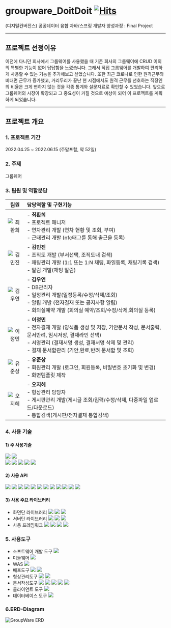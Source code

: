 # groupware_DoitDoit [![Hits](https://hits.seeyoufarm.com/api/count/incr/badge.svg?url=https%3A%2F%2Fgithub.com%2Fohohoh555%2Fgroupware_DoitDoit&count_bg=%230287D0&title_bg=%23555555&icon=apachecassandra.svg&icon_color=%23E7E7E7&title=READ&edge_flat=true)](https://hits.seeyoufarm.com)
(디지털컨버전스) 공공데이터 융합 자바/스프링 개발자 양성과정 : Final Project 

------------
## 프로젝트 선정이유 
 이전에 다니던 회사에서 그룹웨어를 사용했을 때 기존 회사의 그룹웨어에 CRUD 이외의 특별한 기능이 없어 답답함을 느꼈습니다. 그래서 직접 그룹웨어를 개발하여 편리하게 사용할 수 있는 기능을 추가해보고 싶었습니다. 
  또한 최근 코로나로 인한 원격근무와 비대면 근무가 증가했고, 거리두리가 끝난 현 시점에서도 원격 근무를 선호하는 직장인의 비율은 크게 변하지 않는 것을 각종 통계와 설문자료로 확인할 수 있었습니다.  앞으로 그룹웨어의 시장이 확장되고 그  중요성이 커질 것으로 예상이 되어 이 프로젝트를 계획하게 되었습니다. 
  
 ------------
## 프로젝트 개요
### 1. 프로젝트 기간 
2022.04.25 ~ 2022.06.15 (주말포함, 약 52일) 

### 2. 주제 
그룹웨어 

### 3. 팀원 및 역할분담 

|팀원|담당역할 및 구현기능|
|:---:|:---|
|![최환희](https://user-images.githubusercontent.com/101374824/173772634-9fbb859c-16f5-4cce-8ea1-25b57417554d.jpg)|- **최환희** <br>- 프로젝트 매니저 <br>- 연차관리 개발 (연차 현황 및 조회, 부여) <br>- 근태관리 개발 (nfc태그를 통해 출근을 등록)|
|![김민진](https://user-images.githubusercontent.com/101374824/173772622-d35c26c1-cd77-47df-a23a-0193961de967.jpg)|- **김민진** <br>- 조직도 개발 (부서선택, 조직도내 검색) <br>- 채팅관리 개발 (1:1 또는 1:N 채팅, 파일등록, 채팅기록 검색) <br>- 알림 개발(채팅 알림)|
|![김우연](https://user-images.githubusercontent.com/101374824/173772624-cddbe5c6-eaec-44f2-918d-ac400ff122c6.jpg)|- **김우연** <br>- DB관리자 <br>- 일정관리 개발(일정등록/수정/삭제/조회) <br>- 알림 개발 (전자결재 또는 공지사항 알림) <br>- 회의실예약 개발 (회의실 예약/조회/수정/삭제,회의실 등록)|
|![이정민](https://user-images.githubusercontent.com/101374824/173772631-9467f423-01eb-4c8d-bdcf-3523141b9e6a.jpg)|- **이정민** <br>- 전자결재 개발 (양식폼 생성 및 저장, 기안문서 작성, 문서출력, 문서반려, 임시저장, 결재라인 선택) <br>- 서명관리 (결재서명 생성, 결재서명 삭제 및 관리) <br>- 결재 문서함관리 (기안,완료,반려 문서함 및 조회)  |
|![유준상](https://user-images.githubusercontent.com/101374824/173772630-7e80bde8-15c6-4773-bc2a-df353e3b0aff.jpg)|- **유준상** <br>- 회원관리 개발 (로그인, 회원등록, 비밀번호 초기화 및 변경) <br>- 화면템플릿 제작|
|![오지혜](https://user-images.githubusercontent.com/101374824/173772627-ce3b09b1-ccef-4ed3-8106-4898c2e4607b.jpg)|- **오지혜** <br>- 형상관리 담당자<br>- 게시판관리 개발(게시글 조회/입력/수정/삭제, 다중파일 업로드/다운로드) <br>- 통합검색(게시판/전자결재 통합검색) |

### 4. 사용 기술
#### 1) 주 사용기술 
<img src="https://img.shields.io/badge/Spring Framework 4.3.25 REALSE-6DB33F?style=for-the-badge&logo=Spring&logoColor=white"> <img src="https://img.shields.io/badge/SpringFramework Security 4.2.3.REALESE-6DB33F?style=for-the-badge&logo=Spring Security&logoColor=white"><br>
<img src="https://img.shields.io/badge/MyBatis-D6180B?style=for-the-badge&logo=Douban Read&logoColor=white"> <img src="https://img.shields.io/badge/JAVA-FFDD00?style=for-the-badge&logo=Buy Me A Coffee&logoColor=white"> <img src="https://img.shields.io/badge/jQuery-0769AD?style=for-the-badge&logo=jQuery&logoColor=white"> <img src="https://img.shields.io/badge/JSON-000000?style=for-the-badge&logo=JSON&logoColor=white"> <img src="https://img.shields.io/badge/AJAX-F78C40?style=for-the-badge&logo=OpenID&logoColor=white"> 


#### 2) 사용 API
<img src="https://img.shields.io/badge/WebSocket-07C160?style=for-the-badge&logo=WeChat&logoColor=white"> <img src="https://img.shields.io/badge/STOMP-FF4785?style=for-the-badge&logo=Storybook&logoColor=white"> <img src="https://img.shields.io/badge/jsTree-39E09B?style=for-the-badge&logo=Gumtree&logoColor=white"> <img src="https://img.shields.io/badge/CoolSMS-1A73E8?style=for-the-badge&logo=Google Messages&logoColor=white"> <img src="https://img.shields.io/badge/FullCalendar-4285F4?style=for-the-badge&logo=Google Calendar&logoColor=white"> <img src="https://img.shields.io/badge/DateTimePicker-FFD400?style=for-the-badge&logo=TV Time&logoColor=white"> 
<img src="https://img.shields.io/badge/html2pdf-8CA1AF?style=for-the-badge&logo=Read the Docs&logoColor=white"> <img src="https://img.shields.io/badge/Signature Pad-000000?style=for-the-badge&logo=Spring&logoColor=white"> <img src="https://img.shields.io/badge/Elasticsearch-005571?style=for-the-badge&logo=Elasticsearch&logoColor=white"> <img src="https://img.shields.io/badge/Datatables-F6E05E?style=for-the-badge&logo=Telegraph&logoColor=white"> <img src="https://img.shields.io/badge/CKEditor 4-0287D0?style=for-the-badge&logo=CKEditor 4&logoColor=white"> <img src="https://img.shields.io/badge/HTML Drag and Drop API-E34F26?style=for-the-badge&logo=HTML5&logoColor=white"> 

#### 3) 사용 주요 라이브러리
- 화면단 라이브러리 <img src="https://img.shields.io/badge/jQuery-0769AD?style=for-the-badge&logo=jQuery&logoColor=white"> <img src="https://img.shields.io/badge/Bootstrap-7952B3?style=for-the-badge&logo=Bootstrap&logoColor=white"> <img src="https://img.shields.io/badge/JavaScript-F7DF1E?style=for-the-badge&logo=JavaScript&logoColor=white">
- 서버단 라이브러리 <img src="https://img.shields.io/badge/Gson-000000?style=for-the-badge&logo=JSON&logoColor=white"> <img src="https://img.shields.io/badge/Jsoup-343A40?style=for-the-badge&logo=Forestry&logoColor=white"> <img src="https://img.shields.io/badge/Simple Json-000000?style=for-the-badge&logo=JSON&logoColor=white">
-  사용 프레임워크 <img src="https://img.shields.io/badge/Spring-6DB33F?style=for-the-badge&logo=Spring&logoColor=white"> <img src="https://img.shields.io/badge/STOMP-FF4785?style=for-the-badge&logo=Storybook&logoColor=white"> <img src="https://img.shields.io/badge/MyBatis-D6180B?style=for-the-badge&logo=Douban Read&logoColor=white"> <img src="https://img.shields.io/badge/JUnit-25A162?style=for-the-badge&logo=JUnit5&logoColor=white">

### 5. 사용도구 
- 소프트웨어 개발 도구 <img src="https://img.shields.io/badge/Eclipse-2C2255?style=for-the-badge&logo=Eclipse IDE&logoColor=white">
- 미들웨어 <img src="https://img.shields.io/badge/Oracle Express Edition 11g-F80000?style=for-the-badge&logo=Oracle&logoColor=white">
- WAS <img src="https://img.shields.io/badge/Apache Tomcat-F8DC75?style=for-the-badge&logo=Apache Tomcat&logoColor=white">
- 배포도구 <img src="https://img.shields.io/badge/Maven-FFAD00?style=for-the-badge&logo=FamPay&logoColor=white"> <img src="https://img.shields.io/badge/Jenkins-D24939?style=for-the-badge&logo=Jenkins&logoColor=white">
- 형상관리도구 <img src="https://img.shields.io/badge/Git-F05032?style=for-the-badge&logo=Git&logoColor=white"> <img src="https://img.shields.io/badge/GitHub-181717?style=for-the-badge&logo=GitHub&logoColor=white">
- 문서작성도구 <img src="https://img.shields.io/badge/Notion-000000?style=for-the-badge&logo=Notion&logoColor=white"> <img src="https://img.shields.io/badge/MS PowerPoint-B7472A?style=for-the-badge&logo=Microsoft PowerPoint&logoColor=white"> <img src="https://img.shields.io/badge/MS Word-2B579A?style=for-the-badge&logo=Microsoft Word&logoColor=white"> <img src="https://img.shields.io/badge/eDrawMax-00FE00?style=for-the-badge&logo=Etsy&logoColor=white"> <img src="https://img.shields.io/badge/ERDCloud-3CAFCE?style=for-the-badge&logo=Moleculer&logoColor=white">
- 클라이언트 도구 <img src="https://img.shields.io/badge/Google Chrome-4285F4?style=for-the-badge&logo=Google Chrome&logoColor=white">
- 데이터베이스 도구 <img src="https://img.shields.io/badge/DBeaver-509EE3?style=for-the-badge&logo=Metabase&logoColor=white">

### 6.ERD-Diagram
![GroupWare ERD](https://user-images.githubusercontent.com/101374824/173857783-c9e4c197-93ec-4214-a919-136393a633f4.png)






